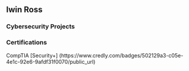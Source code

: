 <h2> Iwin Ross </h2>

<h3> Cybersecurity Projects </h3>

<h3> Certifications </h3>
CompTIA
[Security+] (https://www.credly.com/badges/502129a3-c05e-4e1c-92e6-9afdf31f0070/public_url)
